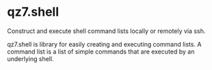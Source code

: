 # qz7.shell

Construct and execute shell command lists locally or remotely via ssh.

qz7.shell is library for easily creating and executing command lists.
A command list is a list of simple commands that are executed
by an underlying shell.
